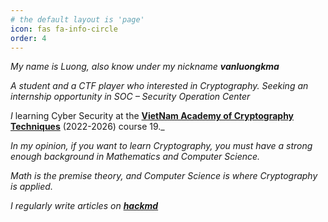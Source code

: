 ```yaml
---
# the default layout is 'page'
icon: fas fa-info-circle
order: 4
---
```



_My name is Luong, also know under my nickname **vanluongkma**_

_A student and a CTF player who interested in Cryptography. Seeking an internship opportunity in SOC – Security Operation Center_
 
_I_ learning Cyber Security at the [**VietNam Academy of Cryptography Techniques**](https://actvn.edu.vn/) (2022-2026) course 19._
 
_In my opinion, if you want to learn Cryptography, you must have a strong enough background in Mathematics and Computer Science._ 
 
_Math is the premise theory, and Computer Science is where Cryptography is applied._

_I regularly write articles on [**hackmd**](https://hackmd.io/@vanluongkma)_